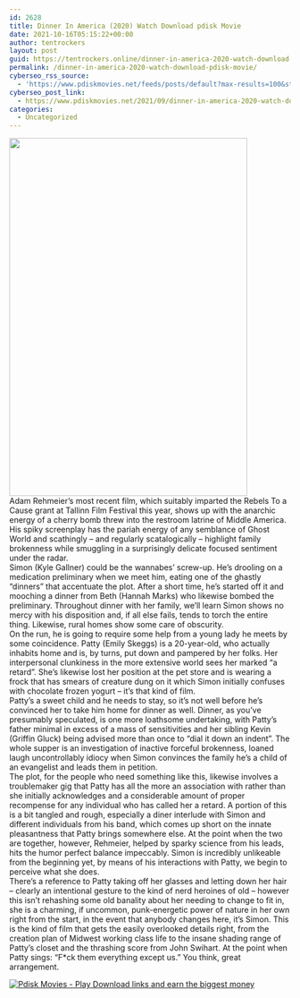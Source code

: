 ```yaml
---
id: 2628
title: Dinner In America (2020) Watch Download pdisk Movie
date: 2021-10-16T05:15:22+00:00
author: tentrockers
layout: post
guid: https://tentrockers.online/dinner-in-america-2020-watch-download-pdisk-movie/
permalink: /dinner-in-america-2020-watch-download-pdisk-movie/
cyberseo_rss_source:
  - 'https://www.pdiskmovies.net/feeds/posts/default?max-results=100&start-index=401'
cyberseo_post_link:
  - https://www.pdiskmovies.net/2021/09/dinner-in-america-2020-watch-download.html
categories:
  - Uncategorized
---
```

<div class="separator">
  <a href="https://1.bp.blogspot.com/-KQq-xV6yXAM/YUGOL38hLyI/AAAAAAAAAHU/bKMpyIFoTqoYsoSibG424s01xtp1uGleACLcBGAsYHQ/s750/Dinner%2BIn%2BAmerica%2B%25282020%2529%2BWatch%2BDownload%2Bpdisk%2BMovie.jpg" imageanchor="1"><img loading="lazy" border="0" data-original-height="750" data-original-width="500" height="640" src="https://1.bp.blogspot.com/-KQq-xV6yXAM/YUGOL38hLyI/AAAAAAAAAHU/bKMpyIFoTqoYsoSibG424s01xtp1uGleACLcBGAsYHQ/w426-h640/Dinner%2BIn%2BAmerica%2B%25282020%2529%2BWatch%2BDownload%2Bpdisk%2BMovie.jpg" width="426" /></a>
</div>



<div>
  <div>
    <span>Adam Rehmeier&#8217;s most recent film, which suitably imparted the Rebels To a Cause grant at Tallinn Film Festival this year, shows up with the anarchic energy of a cherry bomb threw into the restroom latrine of Middle America. His spiky screenplay has the pariah energy of any semblance of Ghost World and scathingly &#8211; and regularly scatalogically &#8211; highlight family brokenness while smuggling in a surprisingly delicate focused sentiment under the radar.&nbsp;</span>
  </div>
  
  <div>
    <span>Simon (Kyle Gallner) could be the wannabes&#8217; screw-up. He&#8217;s drooling on a medication preliminary when we meet him, eating one of the ghastly &#8220;dinners&#8221; that accentuate the plot. After a short time, he&#8217;s started off it and mooching a dinner from Beth (Hannah Marks) who likewise bombed the preliminary. Throughout dinner with her family, we&#8217;ll learn Simon shows no mercy with his disposition and, if all else fails, tends to torch the entire thing. Likewise, rural homes show some care of obscurity.&nbsp;</span>
  </div>
  
  <div>
    <span>On the run, he is going to require some help from a young lady he meets by some coincidence. Patty (Emily Skeggs) is a 20-year-old, who actually inhabits home and is, by turns, put down and pampered by her folks. Her interpersonal clunkiness in the more extensive world sees her marked &#8220;a retard&#8221;. She&#8217;s likewise lost her position at the pet store and is wearing a frock that has smears of creature dung on it which Simon initially confuses with chocolate frozen yogurt &#8211; it&#8217;s that kind of film.&nbsp;</span>
  </div>
  
  <div>
    <span>Patty&#8217;s a sweet child and he needs to stay, so it&#8217;s not well before he&#8217;s convinced her to take him home for dinner as well. Dinner, as you&#8217;ve presumably speculated, is one more loathsome undertaking, with Patty&#8217;s father minimal in excess of a mass of sensitivities and her sibling Kevin (Griffin Gluck) being advised more than once to &#8220;dial it down an indent&#8221;. The whole supper is an investigation of inactive forceful brokenness, loaned laugh uncontrollably idiocy when Simon convinces the family he&#8217;s a child of an evangelist and leads them in petition.&nbsp;</span>
  </div>
  
  <div>
    <span>The plot, for the people who need something like this, likewise involves a troublemaker gig that Patty has all the more an association with rather than she initially acknowledges and a considerable amount of proper recompense for any individual who has called her a retard. A portion of this is a bit tangled and rough, especially a diner interlude with Simon and different individuals from his band, which comes up short on the innate pleasantness that Patty brings somewhere else. At the point when the two are together, however, Rehmeier, helped by sparky science from his leads, hits the humor perfect balance impeccably. Simon is incredibly unlikeable from the beginning yet, by means of his interactions with Patty, we begin to perceive what she does.&nbsp;</span>
  </div>
  
  <div>
    <span>There&#8217;s a reference to Patty taking off her glasses and letting down her hair &#8211; clearly an intentional gesture to the kind of nerd heroines of old &#8211; however this isn&#8217;t rehashing some old banality about her needing to change to fit in, she is a charming, if uncommon, punk-energetic power of nature in her own right from the start, in the event that anybody changes here, it&#8217;s Simon. This is the kind of film that gets the easily overlooked details right, from the creation plan of Midwest working class life to the insane shading range of Patty&#8217;s closet and the thrashing score from John Swihart. At the point when Patty sings: &#8220;F*ck them everything except us.&#8221; You think, great arrangement.</span>
  </div>
</div>

[![](https://1.bp.blogspot.com/-KJZYdQTn3nw/YS8VdIdXMyI/AAAAAAAAaw4/BR8dsGkpxw0T8C_4G4ALfMA7cP79KN3kwCLcBGAsYHQ/w400-h58/play_download_buttuons-removebg-preview.png "Pdisk Movies - Play Download links and earn the biggest money")](https://kofilink.com/1/bnYya3pkMDA1YnNh?dn=1)